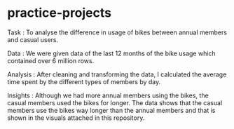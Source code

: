 # practice-projects
Task : To analyse the difference in usage of bikes between annual members and casual users.


Data : We were given data of the last 12 months of the bike usage which contained over 6 million rows.


Analysis : After cleaning and transforming the data, I calculated the average time spent by the different types of members by day.


Insights :  Although we had more annual members using the bikes, the casual members used the bikes for longer. The data shows that the casual members use the bikes way longer than the annual members and that is shown in the visuals attached in this repository.
